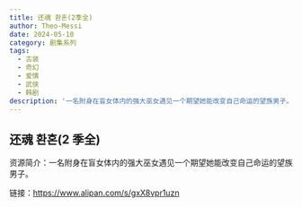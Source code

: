 ```yaml
---
title: 还魂 환혼(2季全)
author: Theo-Messi
date: 2024-05-10
category: 剧集系列
tags:
  - 古装
  - 奇幻
  - 爱情
  - 武侠
  - 韩剧
description: '一名附身在盲女体内的强大巫女遇见一个期望她能改变自己命运的望族男子。'
---
```


## 还魂 환혼(2 季全)

资源简介：一名附身在盲女体内的强大巫女遇见一个期望她能改变自己命运的望族男子。

链接：https://www.alipan.com/s/gxX8vpr1uzn
